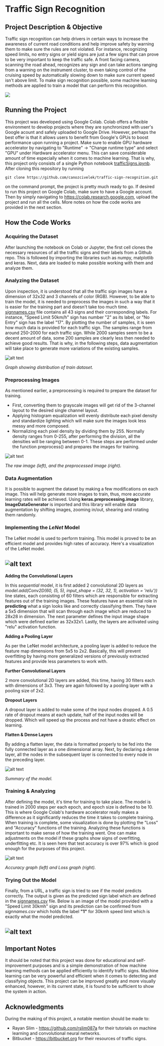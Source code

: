 # Traffic Sign Recognition

## Project Description & Objective
Traffic sign recognition can help drivers in certain ways to increase the awareness of current road conditions and help improve safety 
by warning them to make sure the rules are not violated. For instance, recognizing speed limits, no entry signs or yield signs are 
just a few signs that can prove to be very important to keep the traffic safe. A front facing camera, scanning the road ahead, recognizes 
any sign and can take actions ranging from a warning on the instrument cluster, to even taking control of the cruising speed by 
automatically slowing down to make sure current speed isn't above limit. To make sign recognition possible, some machine learning methods 
are applied to train a model that can perform this recognition.

![](https://imgur.com/Ov3v35E.gif)

## Running the Project
This project was developed using Google Colab. Colab offers a flexible environment to develop projects where they are synchronized 
with user's Google acount and safely uploaded to Google Drive. However, perhaps the best offer is that it allows users to benefit from 
Google's GPUs to boost performance upon running a project. Make sure to enable GPU hardware accelerator by navigating to "Runtime" -> "Change runtime type" and select "GPU" under Hardware accelerator menu. This can save considerable amount of time especially when it comes to machine learning. That is why, this project only consists of a single Python notebook [trafficSigns.ipynb](trafficSigns.ipynb). After cloning this repository by running
```
git clone https://github.com/canozcivelek/traffic-sign-recognition.git
```
on the command prompt, the project is pretty much ready to go. If desired to run this project on Google Colab, make sure to have a Google account. Then by simply navigating to https://colab.research.google.com, upload the project and run all the cells. More notes on  how the code works are provided in the next section.

## How the Code Works
### Acquiring the Dataset
After launching the notebook on Colab or Jupyter, the first cell clones the necessary resources of all the traffic signs and their labels from a Github repo. This is followed by importing the libraries such as numpy, matplotlib and keras. Next, data are loaded to make possible working with them and analyze them. 

### Analyzing the Dataset
Upon inspection, it is understood that all the traffic sign images have a dimension of 32x32 and 3 channels of color (RGB). However, to be able to train the model, it is needed to preprocess the images in such a way that it is easier for the training part and doesn't take too much time. [signnames.csv](signnames.csv) file contains all 43 signs and their corresponding labels. For instance, "Speed Limit 50km/h" sign has number "2" as its label, or "No Entry" sign has the label "17". By plotting the number of samples, it is seen how much data is provided for each traffic sign. The samples range from around 250-2000 for each traffic sign. While 2000 samples seem to be a decent amount of data, some 200 samples are clearly less then needed to achieve good results. That is why, in the following steps, data augmentation will take place to generate more variations of the existing samples.

![alt text](https://github.com/canozcivelek/traffic-sign-recognition/blob/master/Images/trainDataset.png)

_Graph showing distribution of train dataset._

### Preprocessing Images
As mentioned earlier, a preprocessing is required to prepare the dataset for training. 
* First, converting them to grayscale images will get rid of the 3-channel layout to the desired single channel layout. 
* Applying histogram equalization will evenly distribute each pixel density and standardize lighting which will make sure the images look less messy and more composed.
* Normalizing each pixel density by dividing them by 255. Normally density ranges from 0-255, after performing the division, all the densities will be ranging between 0-1.
These steps are performed under the function preprocess() and prepares the images for training.

![alt text](https://github.com/canozcivelek/traffic-sign-recognition/blob/master/Images/imageSamples.jpg)

_The raw image (left), and the preprocessed image (right)._

### Data Augmentation
It is possible to augment the dataset by making a few modifications on each image. This will help generate more images to train, thus, more accurate learning rates will be achieved. Using **keras.preprocessing.image** library, **ImageDataGenerator** is imported and this library will enable data augmentation by shifting images, zooming in/out, shearing and rotating them randomly.

### Implementing the _LeNet_ Model
The LeNet model is used to perform training. This model is proved to be an efficient model and provides high rates of accuracy. Here's a visualization of the LeNet model.

![alt text](https://github.com/canozcivelek/traffic-sign-recognition/blob/master/Images/leNet.jpg)
---

**Adding the Convolutional Layers**

In this _sequential_ model, it is first added 2 convolutional 2D layers as _model.add(Conv2D(60, (5, 5), input_shape = (32, 32, 1), activation = 'relu'))_ line states, each consisting of 60 filters which are responsible for extracting features out of the training images. These features have an essential role in **predicting** what a sign looks like and correctly classifying them. They have a 5x5 dimension that will scan through each image which are reduced to 28x28 in dimension. The next parameter defines the input image shape which were defined earlier as 32x32x1. Lastly, the layers are activated using "relu" activation function. 

**Adding a Pooling Layer**

As per the LeNet model architecture, a pooling layer is added to reduce the feature map dimensions from 5x5 to 2x2. Basically, this will prevent overfitting by having more generalized versions of previously extracted features and provide less parameters to work with.

**Further Convolutional Layers**

2 more convolutional 2D layers are added, this time, having 30 filters each with dimensions of 3x3. They are again followed by a pooling layer with a pooling size of 2x2.

**Dropout Layers**

A dropout layer is added to make some of the input nodes dropped. A 0.5 rate of dropout means at each update, half of the input nodes will be dropped. Which will speed up the process and not have a drastic effect on learning.

**Flatten & Dense Layers**

By adding a flatten layer, the data is formatted properly to be fed into the fully connected layer as a one dimensional array. Next, by declaring a dense layer, all the nodes in the subsequent layer is connected to every node in the preceding layer.

![alt text](https://github.com/canozcivelek/traffic-sign-recognition/blob/master/Images/modelSummary.png)

_Summary of the model._

### Training & Analyzing
After defining the model, it's time for training to take place. The model is trained in 2000 steps per each epoch, and epoch size is defined to be 10. This is where Google Colab's hardware accelerator really makes a difference as it significantly reduces the time it takes to complete training. When training is complete, some visualization is done by plotting the "Loss" and "Accuracy" functions of the training. Analyzing these functions is important to make sense of how the training went. One can make adjustments on the model if these graphs show signs of overfitting, underfitting etc. It is seen here that test accuracy is over 97% which is good enough for the purposes of this project.

![alt text](https://github.com/canozcivelek/traffic-sign-recognition/blob/master/Images/graphs.jpg)

_Accuracy graph (left) and Loss graph (right)._

### Trying Out the Model
Finally, from a URL, a traffic sign is tried to see if the model predicts correctly. The output is given as the predicted sign label which are defined in the [signnames.csv](signnames.csv) file. Below is an image of the model provided with a "Speed Limit 30kmh" sign and its prediction can be confirmed from _signnames.csv_ which holds the label **"1"** for 30kmh speed limit which is exactly what the model predicted.

![alt text](https://github.com/canozcivelek/traffic-sign-recognition/blob/master/Images/predict.jpg)
---

## Important Notes
It should be noted that this project was done for educational and self-improvement purposes and is a simple demonstration of how machine learning methods can be applied efficiently to identify traffic signs. Machine learning can be very powerful and efficient when it comes to detecting and classifying objects. This project can be improved greatly and more visually enhanced, however, in its current state, it is found to be sufficient to show the system in action.

## Acknowledgments
During the making of this project, a notable mention should be made to:
* Rayan Slim - https://github.com/rslim087a for their tutorials on machine learning and convolutional neural networks.
* Bitbucket - https://bitbucket.org for their resources of traffic signs.








































